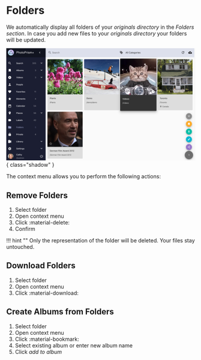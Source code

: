 # Folders #
We automatically display all folders of your *originals directory* in the *Folders section*.
In case you add new files to your *originals directory* your folders will be updated.

![Screenshot](img/folders-light.png){ class="shadow" }

The context menu allows you to perform the following actions:

## Remove Folders ##
1. Select folder
2. Open context menu
3. Click :material-delete:
4. Confirm

!!! hint ""
    Only the representation of the folder will be deleted. Your files stay untouched.

## Download Folders ##
1. Select folder
2. Open context menu
3. Click :material-download:

## Create Albums from Folders ##
1. Select folder
2. Open context menu
3. Click :material-bookmark:
4. Select existing album or enter new album name
5. Click *add to album*
